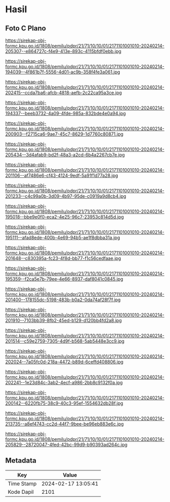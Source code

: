 # Hasil

## Foto C Plano

https://sirekap-obj-formc.kpu.go.id/1808/pemilu/pdpr/21/71/10/10/01/2171101001010-20240214-205307--e864727c-f4e9-413e-893c-4115bfdf0ebb.jpg

https://sirekap-obj-formc.kpu.go.id/1808/pemilu/pdpr/21/71/10/10/01/2171101001010-20240214-194039--4f861b7f-5556-4d01-ac9b-358f4fe3a061.jpg

https://sirekap-obj-formc.kpu.go.id/1808/pemilu/pdpr/21/71/10/10/01/2171101001010-20240214-202415--ccda7ba6-afcb-4818-aefb-2c22ca95a3ce.jpg

https://sirekap-obj-formc.kpu.go.id/1808/pemilu/pdpr/21/71/10/10/01/2171101001010-20240214-194337--beeb3732-4a09-4fde-985a-832bde4e0a94.jpg

https://sirekap-obj-formc.kpu.go.id/1808/pemilu/pdpr/21/71/10/10/01/2171101001010-20240214-200903--f2715ca6-9ae7-45c7-8629-1d7760c80871.jpg

https://sirekap-obj-formc.kpu.go.id/1808/pemilu/pdpr/21/71/10/10/01/2171101001010-20240214-205434--3d4afab9-bd2f-48a3-a2cd-6b4a2267cb7e.jpg

https://sirekap-obj-formc.kpu.go.id/1808/pemilu/pdpr/21/71/10/10/01/2171101001010-20240214-201106--af7486e6-cf43-4124-9edf-5a91f1d77a28.jpg

https://sirekap-obj-formc.kpu.go.id/1808/pemilu/pdpr/21/71/10/10/01/2171101001010-20240214-201233--c4c99a0b-3d09-4b97-95de-c0919a9d8cb4.jpg

https://sirekap-obj-formc.kpu.go.id/1808/pemilu/pdpr/21/71/10/10/01/2171101001010-20240214-195018--bbe9e0f0-eca2-4e25-96c7-23953c814d5d.jpg

https://sirekap-obj-formc.kpu.go.id/1808/pemilu/pdpr/21/71/10/10/01/2171101001010-20240214-195111--afad8ede-400b-4e69-94b5-ae1f8dbba31a.jpg

https://sirekap-obj-formc.kpu.go.id/1808/pemilu/pdpr/21/71/10/10/01/2171101001010-20240214-201648--c830395a-fc23-4f8d-bb77-f1c56cedfaae.jpg

https://sirekap-obj-formc.kpu.go.id/1808/pemilu/pdpr/21/71/10/10/01/2171101001010-20240214-195359--f2ca5e7b-79ee-4e66-8937-daf8041c0845.jpg

https://sirekap-obj-formc.kpu.go.id/1808/pemilu/pdpr/21/71/10/10/01/2171101001010-20240214-201400--178155dc-5198-483b-b0a2-0da74af28f7f.jpg

https://sirekap-obj-formc.kpu.go.id/1808/pemilu/pdpr/21/71/10/10/01/2171101001010-20240214-201910--7103bb39-8fb2-45ed-b129-d120bb4fd2a8.jpg

https://sirekap-obj-formc.kpu.go.id/1808/pemilu/pdpr/21/71/10/10/01/2171101001010-20240214-201514--c59e2759-7305-4d9f-b568-5ab5448e3cc9.jpg

https://sirekap-obj-formc.kpu.go.id/1808/pemilu/pdpr/21/71/10/10/01/2171101001010-20240214-202024--7a05fc0d-218a-4472-b89d-6ceffd408806.jpg

https://sirekap-obj-formc.kpu.go.id/1808/pemilu/pdpr/21/71/10/10/01/2171101001010-20240214-202241--1e23d84c-3ab2-4ecf-a986-2bb8c9132f0a.jpg

https://sirekap-obj-formc.kpu.go.id/1808/pemilu/pdpr/21/71/10/10/01/2171101001010-20240214-200142--6220fb75-38c9-40c3-95ef-1554632db28f.jpg

https://sirekap-obj-formc.kpu.go.id/1808/pemilu/pdpr/21/71/10/10/01/2171101001010-20240214-213735--a8ef4743-cc2d-44f7-9bee-be96eb883e6c.jpg

https://sirekap-obj-formc.kpu.go.id/1808/pemilu/pdpr/21/71/10/10/01/2171101001010-20240214-205829--28720047-4fed-42bc-99d9-b90393ad264c.jpg


## Metadata

| Key        | Value               |
| ---------- | ------------------- |
| Time Stamp | 2024-02-17 13:05:41 |
| Kode Dapil | 2101                |



